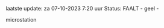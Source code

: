 laatste update: 
za 07-10-2023  7:20   uur 
Status: FAALT - geel - 
<div class="service Y">microstation</div>
